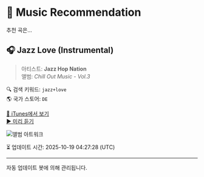 
# 🎵 Music Recommendation

추천 곡은...

## 🎧 Jazz Love (Instrumental)  
> 아티스트: **Jazz Hop Nation**  
> 앨범: _Chill Out Music - Vol.3_  

🔍 검색 키워드: `jazz+love`  
🌎 국가 스토어: `DE`

[🔗 iTunes에서 보기](https://music.apple.com/de/album/jazz-love-instrumental/1531944861?i=1531945118&uo=4)  
[▶️ 미리 듣기](https://audio-ssl.itunes.apple.com/itunes-assets/AudioPreview124/v4/34/53/08/34530821-1833-cbc6-3a35-2a9e01f736b8/mzaf_15856682787639894814.plus.aac.p.m4a)

![앨범 아트워크](https://is1-ssl.mzstatic.com/image/thumb/Music114/v4/cf/6c/82/cf6c8236-ee83-2e81-d72e-eba09dabc165/13118.jpg/100x100bb.jpg)

⏳ 업데이트 시간: 2025-10-19 04:27:28 (UTC)

---
자동 업데이트 봇에 의해 관리됩니다.
